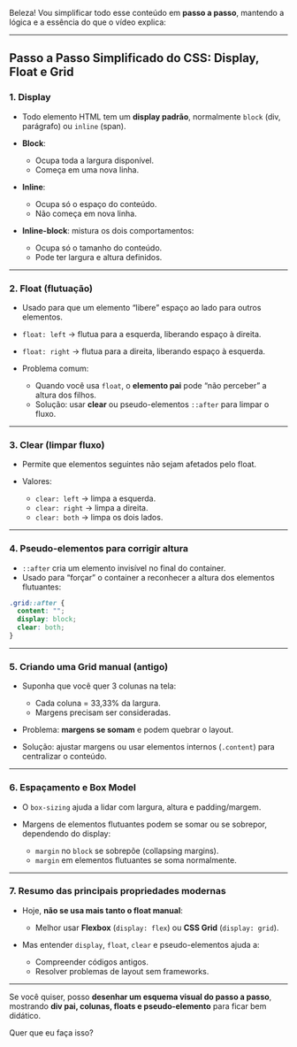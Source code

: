 Beleza! Vou simplificar todo esse conteúdo em **passo a passo**, mantendo a lógica e a essência do que o vídeo explica:

---

## **Passo a Passo Simplificado do CSS: Display, Float e Grid**

### **1. Display**

* Todo elemento HTML tem um **display padrão**, normalmente `block` (div, parágrafo) ou `inline` (span).
* **Block**:

  * Ocupa toda a largura disponível.
  * Começa em uma nova linha.
* **Inline**:

  * Ocupa só o espaço do conteúdo.
  * Não começa em nova linha.
* **Inline-block**: mistura os dois comportamentos:

  * Ocupa só o tamanho do conteúdo.
  * Pode ter largura e altura definidos.

---

### **2. Float (flutuação)**

* Usado para que um elemento “libere” espaço ao lado para outros elementos.
* `float: left` → flutua para a esquerda, liberando espaço à direita.
* `float: right` → flutua para a direita, liberando espaço à esquerda.
* Problema comum:

  * Quando você usa `float`, o **elemento pai** pode “não perceber” a altura dos filhos.
  * Solução: usar **clear** ou pseudo-elementos `::after` para limpar o fluxo.

---

### **3. Clear (limpar fluxo)**

* Permite que elementos seguintes não sejam afetados pelo float.
* Valores:

  * `clear: left` → limpa a esquerda.
  * `clear: right` → limpa a direita.
  * `clear: both` → limpa os dois lados.

---

### **4. Pseudo-elementos para corrigir altura**

* `::after` cria um elemento invisível no final do container.
* Usado para “forçar” o container a reconhecer a altura dos elementos flutuantes:

```css
.grid::after {
  content: "";
  display: block;
  clear: both;
}
```

---

### **5. Criando uma Grid manual (antigo)**

* Suponha que você quer 3 colunas na tela:

  * Cada coluna = 33,33% da largura.
  * Margens precisam ser consideradas.
* Problema: **margens se somam** e podem quebrar o layout.
* Solução: ajustar margens ou usar elementos internos (`.content`) para centralizar o conteúdo.

---

### **6. Espaçamento e Box Model**

* O `box-sizing` ajuda a lidar com largura, altura e padding/margem.
* Margens de elementos flutuantes podem se somar ou se sobrepor, dependendo do display:

  * `margin` no `block` se sobrepõe (collapsing margins).
  * `margin` em elementos flutuantes se soma normalmente.

---

### **7. Resumo das principais propriedades modernas**

* Hoje, **não se usa mais tanto o float manual**:

  * Melhor usar **Flexbox** (`display: flex`) ou **CSS Grid** (`display: grid`).
* Mas entender `display`, `float`, `clear` e pseudo-elementos ajuda a:

  * Compreender códigos antigos.
  * Resolver problemas de layout sem frameworks.

---

Se você quiser, posso **desenhar um esquema visual do passo a passo**, mostrando **div pai, colunas, floats e pseudo-elemento** para ficar bem didático.

Quer que eu faça isso?
